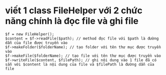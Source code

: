# viết 1 class FileHelper với 2 chức năng chính là đọc file và ghi file
```
$f = new FileHelper();
$content = $f->readFile($path); // method đọc file với $path là đường dẫn của file được truyền vào
$f->makeFolder($folderName); // tạo folder với tên thư mục được truyền vào
$f->makeFile($folderName); // tạo file với tên thư mục được truyền vào
$f->writeFile($content, $filePath); // ghi nội dung vào 1 file đã có sẵn với $content là nội dung của file và $filePath là đường dẫn của file 
```
